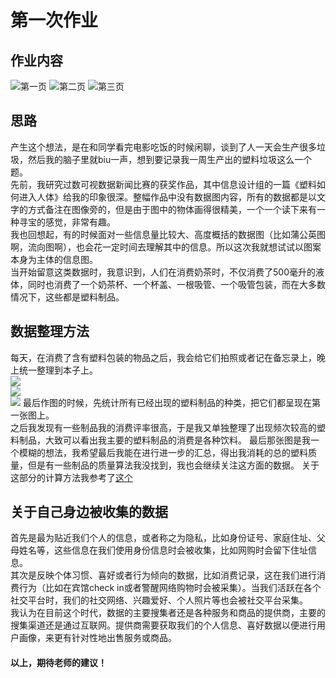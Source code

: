 # 第一次作业 #
## 作业内容 ##
![第一页](https://github.com/Chenyu-Li008/Homework/blob/master/week1/%E6%95%B0%E5%8F%AF%E8%A7%86%E4%BD%9C%E4%B8%9A1.jpg)
![第二页](https://github.com/Chenyu-Li008/Homework/blob/master/week1/%E4%BD%9C%E4%B8%9A2.jpg)
![第三页](https://github.com/Chenyu-Li008/Homework/blob/master/week1/%E4%BD%9C%E4%B8%9A3.jpg)
## 思路 ##
产生这个想法，是在和同学看完电影吃饭的时候闲聊，谈到了人一天会生产很多垃圾，然后我的脑子里就biu一声，想到要记录我一周生产出的塑料垃圾这么一个题。  
先前，我研究过数可视数据新闻比赛的获奖作品，其中信息设计组的一篇《塑料如何进入人体》给我的印象很深。整幅作品中没有数据图内容，所有的数据都是以文字的方式备注在图像旁的，但是由于图中的物体画得很精美，一个一个读下来有一种寻宝的感觉，非常有趣。  
我也回想起，有的时候面对一些信息量比较大、高度概括的数据图（比如蒲公英图啊，流向图啊），也会花一定时间去理解其中的信息。所以这次我就想试试以图案本身为主体的信息图。  
当开始留意这类数据时，我意识到，人们在消费奶茶时，不仅消费了500毫升的液体，同时也消费了一个奶茶杯、一个杯盖、一根吸管、一个吸管包装，而在大多数情况下，这些都是塑料制品。  
## 数据整理方法 ##
每天，在消费了含有塑料包装的物品之后，我会给它们拍照或者记在备忘录上，晚上统一整理到本子上。  
![](https://github.com/Chenyu-Li008/Homework/blob/master/week1/%E6%95%B0%E6%8D%AE%E8%AE%B0%E5%BD%951.jpg)  
![](https://github.com/Chenyu-Li008/Homework/blob/master/week1/%E6%95%B0%E6%8D%AE%E8%AE%B0%E5%BD%952.jpg)  
![](https://github.com/Chenyu-Li008/Homework/blob/master/week1/%E6%95%B0%E6%8D%AE%E8%AE%B0%E5%BD%953.jpg)
最后作图的时候，先统计所有已经出现的塑料制品的种类，把它们都呈现在第一张图上。  
之后我发现有一些制品我的消费评率很高，于是我又单独整理了出现频次较高的塑料制品，大致可以看出我主要的塑料制品的消费是各种饮料。
最后那张图是我一个模糊的想法，我希望最后我能在进行进一步的汇总，得出我消耗的总的塑料质量，但是有一些制品的质量算法我没找到，我也会继续关注这方面的数据。 
关于这部分的计算方法我参考了[这个](http://www.sohu.com/a/328180813_100235747)

## 关于自己身边被收集的数据 ##
首先是最为贴近我们个人的信息，或者称之为隐私，比如身份证号、家庭住址、父母姓名等，这些信息在我们使用身份信息时会被收集，比如网购时会留下住址信息。  
其次是反映个体习惯、喜好或者行为倾向的数据，比如消费记录，这在我们进行消费行为（比如在宾馆check in或者警醒网络购物时会被采集）。当我们活跃在各个社交平台时，我们的社交网络、兴趣爱好、个人照片等也会被社交平台采集。  
我认为在目前这个时代，数据的主要搜集者还是各种服务和商品的提供商，主要的搜集渠道还是通过互联网。提供商需要获取我们的个人信息、喜好数据以便进行用户画像，来更有针对性地出售服务或商品。  
#### 以上，期待老师的建议！ ####

